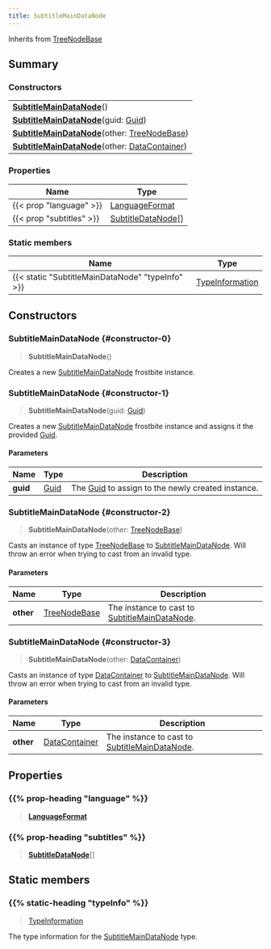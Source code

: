 ```yaml
---
title: SubtitleMainDataNode
---
```


Inherits from 
[TreeNodeBase](/vext/ref/fb/treenodebase)

## Summary
### Constructors
| |
| ----------- |
| **[SubtitleMainDataNode](#constructor-0)**() |
| **[SubtitleMainDataNode](#constructor-1)**(guid: [Guid](/vext/ref/shared/class/guid)) |
| **[SubtitleMainDataNode](#constructor-2)**(other: [TreeNodeBase](/vext/ref/fb/treenodebase)) |
| **[SubtitleMainDataNode](#constructor-3)**(other: [DataContainer](/vext/ref/shared/class/datacontainer)) |

### Properties
| Name | Type |
| ---- | ---- |
| {{< prop "language" >}} | [LanguageFormat](/vext/ref/fb/languageformat) |
| {{< prop "subtitles" >}} | [SubtitleDataNode](/vext/ref/fb/subtitledatanode)[] |

### Static members
| Name | Type |
| ---- | ---- |
| {{< static "SubtitleMainDataNode" "typeInfo" >}} | [TypeInformation](/vext/ref/shared/class/typeinformation) |

## Constructors
### SubtitleMainDataNode {#constructor-0}
> **SubtitleMainDataNode**()

Creates a new [SubtitleMainDataNode](/vext/ref/fb/subtitlemaindatanode) frostbite instance.

### SubtitleMainDataNode {#constructor-1}
> **SubtitleMainDataNode**(guid: [Guid](/vext/ref/shared/class/guid))

Creates a new [SubtitleMainDataNode](/vext/ref/fb/subtitlemaindatanode) frostbite instance and assigns it the provided [Guid](/vext/ref/shared/class/guid).

#### Parameters
| Name | Type | Description |
| ---- | ---- | ----------- |
| **guid** | [Guid](/vext/ref/shared/class/guid) | The [Guid](/vext/ref/shared/class/guid) to assign to the newly created instance. |

### SubtitleMainDataNode {#constructor-2}
> **SubtitleMainDataNode**(other: [TreeNodeBase](/vext/ref/fb/treenodebase))

Casts an instance of type [TreeNodeBase](/vext/ref/fb/treenodebase) to [SubtitleMainDataNode](/vext/ref/fb/subtitlemaindatanode). Will throw an error when trying to cast from an invalid type.

#### Parameters
| Name | Type | Description |
| ---- | ---- | ----------- |
| **other** | [TreeNodeBase](/vext/ref/fb/treenodebase) | The instance to cast to [SubtitleMainDataNode](/vext/ref/fb/subtitlemaindatanode). |

### SubtitleMainDataNode {#constructor-3}
> **SubtitleMainDataNode**(other: [DataContainer](/vext/ref/shared/class/datacontainer))

Casts an instance of type [DataContainer](/vext/ref/shared/class/datacontainer) to [SubtitleMainDataNode](/vext/ref/fb/subtitlemaindatanode). Will throw an error when trying to cast from an invalid type.

#### Parameters
| Name | Type | Description |
| ---- | ---- | ----------- |
| **other** | [DataContainer](/vext/ref/shared/class/datacontainer) | The instance to cast to [SubtitleMainDataNode](/vext/ref/fb/subtitlemaindatanode). |

## Properties
### {{% prop-heading "language" %}}
> **[LanguageFormat](/vext/ref/fb/languageformat)**

### {{% prop-heading "subtitles" %}}
> **[SubtitleDataNode](/vext/ref/fb/subtitledatanode)**[]

## Static members
### {{% static-heading "typeInfo" %}}
> [TypeInformation](/vext/ref/shared/class/typeinformation)

The type information for the [SubtitleMainDataNode](/vext/ref/fb/subtitlemaindatanode) type.

